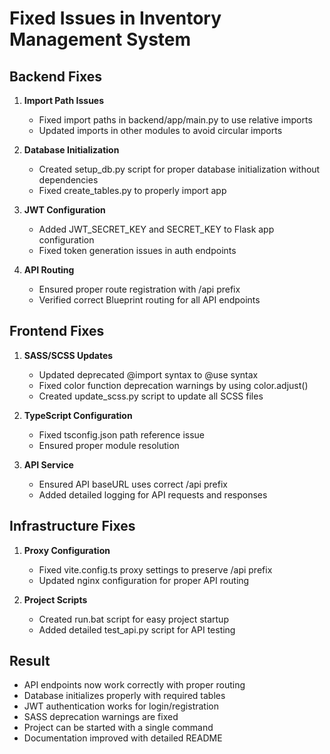 # Fixed Issues in Inventory Management System

## Backend Fixes

1. **Import Path Issues**
   - Fixed import paths in backend/app/main.py to use relative imports
   - Updated imports in other modules to avoid circular imports

2. **Database Initialization**
   - Created setup_db.py script for proper database initialization without dependencies
   - Fixed create_tables.py to properly import app

3. **JWT Configuration**
   - Added JWT_SECRET_KEY and SECRET_KEY to Flask app configuration
   - Fixed token generation issues in auth endpoints

4. **API Routing**
   - Ensured proper route registration with /api prefix
   - Verified correct Blueprint routing for all API endpoints

## Frontend Fixes

1. **SASS/SCSS Updates**
   - Updated deprecated @import syntax to @use syntax
   - Fixed color function deprecation warnings by using color.adjust()
   - Created update_scss.py script to update all SCSS files

2. **TypeScript Configuration**
   - Fixed tsconfig.json path reference issue
   - Ensured proper module resolution

3. **API Service**
   - Ensured API baseURL uses correct /api prefix
   - Added detailed logging for API requests and responses

## Infrastructure Fixes

1. **Proxy Configuration**
   - Fixed vite.config.ts proxy settings to preserve /api prefix
   - Updated nginx configuration for proper API routing

2. **Project Scripts**
   - Created run.bat script for easy project startup
   - Added detailed test_api.py script for API testing

## Result

- API endpoints now work correctly with proper routing
- Database initializes properly with required tables
- JWT authentication works for login/registration
- SASS deprecation warnings are fixed
- Project can be started with a single command
- Documentation improved with detailed README 